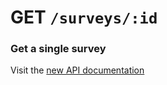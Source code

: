 # GET `/surveys/:id`

### Get a single survey

Visit the [new API documentation](https://diduenjoy.github.io/docs/#get-code-surveys-id-code)
